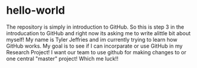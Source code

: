 # hello-world
The repository is simply in introduction to GitHub.
So this is step 3 in the introducation to GitHub and right now its asking me to write alittle bit about myself! My name is Tyler Jeffries and im currently trying to learn how GitHub works. My goal is to see if I can incorparate or use GitHub in my Research Project! I want our team to use github for making changes to or one central "master" project! Which me luck!!
